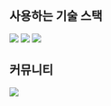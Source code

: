 <div>
  <h2>
    사용하는 기술 스택
  </h2>
  <div>
    <img src="https://img.shields.io/badge/Javascript-F7DF1E?style=for-the-badge&logo=Javascript&logoColor=black"/>
    <img src="https://img.shields.io/badge/TypeScript-3178C6?style=for-the-badge&logo=TypeScript&logoColor=white"/>
    <img src="https://img.shields.io/badge/React-61DAFB?style=for-the-badge&logo=React&logoColor=black"/>
  </div>
  <h2>
    커뮤니티
  </h2>
  <div>
    <a href="https://unsnruu.tistory.com/">
      <img src="https://img.shields.io/badge/Tistory-000000?style=for-the-badge&logo=Tistory&logoColor=white"/>
    </a>
  </div>
</div>
